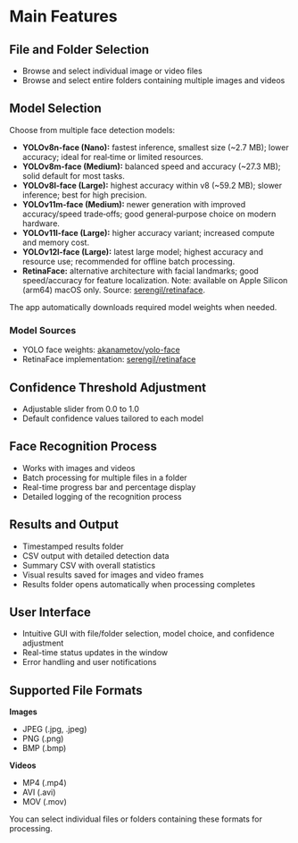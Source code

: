 # Main Features

## File and Folder Selection
- Browse and select individual image or video files
- Browse and select entire folders containing multiple images and videos

## Model Selection
Choose from multiple face detection models:

- **YOLOv8n-face (Nano):** fastest inference, smallest size (~2.7 MB); lower accuracy; ideal for real‑time or limited resources.
- **YOLOv8m-face (Medium):** balanced speed and accuracy (~27.3 MB); solid default for most tasks.
- **YOLOv8l-face (Large):** highest accuracy within v8 (~59.2 MB); slower inference; best for high precision.
- **YOLOv11m-face (Medium):** newer generation with improved accuracy/speed trade‑offs; good general‑purpose choice on modern hardware.
- **YOLOv11l-face (Large):** higher accuracy variant; increased compute and memory cost.
- **YOLOv12l-face (Large):** latest large model; highest accuracy and resource use; recommended for offline batch processing.
- **RetinaFace:** alternative architecture with facial landmarks; good speed/accuracy for feature localization. Note: available on Apple Silicon (arm64) macOS only. Source: [serengil/retinaface](https://github.com/serengil/retinaface).

The app automatically downloads required model weights when needed.

### Model Sources
- YOLO face weights: [akanametov/yolo-face](https://github.com/akanametov/yolo-face)
- RetinaFace implementation: [serengil/retinaface](https://github.com/serengil/retinaface)

## Confidence Threshold Adjustment
- Adjustable slider from 0.0 to 1.0
- Default confidence values tailored to each model

## Face Recognition Process
- Works with images and videos
- Batch processing for multiple files in a folder
- Real-time progress bar and percentage display
- Detailed logging of the recognition process

## Results and Output
- Timestamped results folder
- CSV output with detailed detection data
- Summary CSV with overall statistics
- Visual results saved for images and video frames
- Results folder opens automatically when processing completes

## User Interface
- Intuitive GUI with file/folder selection, model choice, and confidence adjustment
- Real-time status updates in the window
- Error handling and user notifications

## Supported File Formats
**Images**
- JPEG (.jpg, .jpeg)
- PNG (.png)
- BMP (.bmp)

**Videos**
- MP4 (.mp4)
- AVI (.avi)
- MOV (.mov)

You can select individual files or folders containing these formats for processing.

